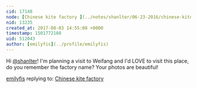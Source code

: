 ```yaml
---
cid: 17148
node: [Chinese kite factory ](../notes/shanlter/06-23-2016/chinese-kite-factory)
nid: 13235
created_at: 2017-08-03 14:55:08 +0000
timestamp: 1501772108
uid: 512043
author: [emilyfis](../profile/emilyfis)
---
```


Hi [@shanlter](/profile/shanlter)! I'm planning a visit to Weifang and I'd LOVE to visit this place, do you remember the factory name? Your photos are beautiful! 

[emilyfis](../profile/emilyfis) replying to: [Chinese kite factory ](../notes/shanlter/06-23-2016/chinese-kite-factory)

